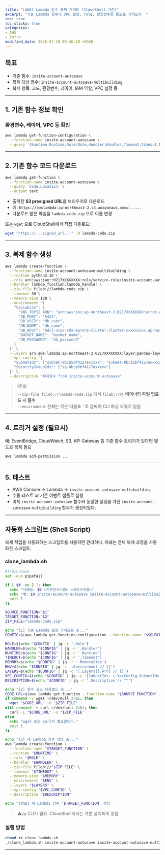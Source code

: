 ```yaml
---
title: "[AWS] Lambda 함수 복제 가이드 (CloudShell 기준)"
excerpt: "기존 Lambda 함수의 VPC 설정, role, 환경변수를 통으로 가져오자  "
toc: true
toc_sticky: true
categories:
- AWS
- Infra
modified_date: 2025-07-18 09:36:28 +0900
---
```


## 목표

- 기존 함수: `insite-account-autosave`
- 복제 대상 함수: `insite-account-autosave-multibuilding`
- 복제 항목: 코드, 환경변수, 레이어, IAM 역할, VPC 설정 등

---

## 1. 기존 함수 정보 확인

### 환경변수, 레이어, VPC 등 확인

```bash
aws lambda get-function-configuration \
  --function-name insite-account-autosave \
  --query '{Runtime:Runtime,Role:Role,Handler:Handler,Timeout:Timeout,MemorySize:MemorySize,Environment:Environment,Layers:Layers,VpcConfig:VpcConfig,Description:Description}'
```

---

## 2. 기존 함수 코드 다운로드

```bash
aws lambda get-function \
  --function-name insite-account-autosave \
  --query 'Code.Location' \
  --output text
```

- 출력된 **S3 presigned URL**을 브라우저로 다운로드
- 예: `https://awslambda-ap-northeast-2.s3.amazonaws.com/......`
- 다운로드 받은 파일을 `lambda-code.zip` 으로 이름 변경

또는 `wget` 으로 CloudShell에서 직접 다운로드:

```bash
wget "https://...signed_url..." -O lambda-code.zip
```

---

## 3. 복제 함수 생성

```bash
aws lambda create-function \
  --function-name insite-account-autosave-multibuilding \
  --runtime python3.10 \
  --role arn:aws:iam::0217XXXXXXXX:role/service-role/insite-account-autosave-role-vdujyfi1 \
  --handler lambda_function.lambda_handler \
  --zip-file fileb://lambda-code.zip \
  --timeout 30 \
  --memory-size 128 \
  --environment '{
    "Variables": {
      "SNS_TOPIC_ARN": "arn:aws:sns:ap-northeast-2:0217XXXXXXXX:error-alert",
      "DB_PORT": "5432",
      "DB_USER": "db_user",
      "DB_NAME": "db_name",
      "DB_HOST": "hdcl-xxxx-rds-aurora-cluster.cluster-xxxxxxxxx.ap-northeast-2.rds.amazonaws.com",
      "BUCKET_NAME": "bucket_name",
      "DB_PASSWORD": "db_password"
    }
  }' \
  --layers arn:aws:lambda:ap-northeast-2:0217XXXXXXXX:layer:pandas-layer:1 \
  --vpc-config '{
    "SubnetIds": ["subnet-0bca5bf4127exxxxx", "subnet-0bca5bf4127exxxxx"],
    "SecurityGroupIds": ["sg-0bca5bf4127exxxxx"]
  }' \
  --description "복제함수 from insite-account-autosave"
```

> ❗주의  
> `--zip-file fileb://lambda-code.zip` 에서 `fileb://`는 **바이너리 파일 업로드 시 필수**  
> `--environment` 전체는 작은 따옴표 `'`로 감싸야 CLI 파싱 오류가 없음

---

## 4. 트리거 설정 (필요시)

예: EventBridge, CloudWatch, S3, API Gateway 등 기존 함수 트리거가 있다면 별도로 복제 필요

```bash
aws lambda add-permission ...
```

---

## 5. 테스트

- AWS Console → Lambda → `insite-account-autosave-multibuilding`  
- 수동 테스트 or 기존 이벤트 샘플로 실행
- 이제 `insite-account-autosave` 함수와 동일한 설정을 가진  `insite-account-autosave-multibuilding` 함수가 생성되었다.


---

## 자동화 스크립트 (Shell Script)

복제 작업을 자동화하는 스크립트를 사용하면 편리하다. 아래는 전체 복제 과정을 자동화한 스크립트.

### clone_lambda.sh

```bash
#!/bin/bash
set -euo pipefail

if [ $# -ne 2 ]; then
  echo "사용법: $0 <기존함수이름> <새함수이름>"
  echo "예: $0 insite-account-autosave insite-account-autosave-multibuilding"
  exit 1
fi

SOURCE_FUNCTION="$1"
TARGET_FUNCTION="$2"
ZIP_FILE="lambda-code.zip"

echo "[1] 기존 Lambda 설정 가져오는 중..."
CONFIG=$(aws lambda get-function-configuration --function-name "$SOURCE_FUNCTION")

ROLE=$(echo "$CONFIG" | jq -r '.Role')
HANDLER=$(echo "$CONFIG" | jq -r '.Handler')
RUNTIME=$(echo "$CONFIG" | jq -r '.Runtime')
TIMEOUT=$(echo "$CONFIG" | jq -r '.Timeout')
MEMORY=$(echo "$CONFIG" | jq -r '.MemorySize')
ENV=$(echo "$CONFIG" | jq -c '.Environment // {}')
LAYERS=$(echo "$CONFIG" | jq -c '[.Layers[].Arn] // []')
VPC_CONFIG=$(echo "$CONFIG" | jq -c '{SubnetIds: (.VpcConfig.SubnetIds // []), SecurityGroupIds: (.VpcConfig.SecurityGroupIds // [])}')
DESCRIPTION=$(echo "$CONFIG" | jq -r '.Description // ""')

echo "[2] 함수 코드 다운로드 중..."
CODE_URL=$(aws lambda get-function --function-name "$SOURCE_FUNCTION" --query 'Code.Location' --output text)
if command -v wget >/dev/null 2>&1; then
  wget "$CODE_URL" -O "$ZIP_FILE"
elif command -v curl >/dev/null 2>&1; then
  curl -L "$CODE_URL" -o "$ZIP_FILE"
else
  echo "wget 또는 curl이 필요합니다."
  exit 1
fi

echo "[3] 새 Lambda 함수 생성 중..."
aws lambda create-function \
  --function-name "$TARGET_FUNCTION" \
  --runtime "$RUNTIME" \
  --role "$ROLE" \
  --handler "$HANDLER" \
  --zip-file fileb://"$ZIP_FILE" \
  --timeout "$TIMEOUT" \
  --memory-size "$MEMORY" \
  --environment "$ENV" \
  --layers "$LAYERS" \
  --vpc-config "$VPC_CONFIG" \
  --description "$DESCRIPTION"

echo "[완료] 새 Lambda 함수 '$TARGET_FUNCTION' 생성
```

> ⚠`jq` CLI가 필요. CloudShell에서는 기본 설치되어 있음

### 실행 방법

```bash
chmod +x clone_lambda.sh
./clone_lambda.sh insite-account-autosave insite-account-autosave-multibuilding
```

---
